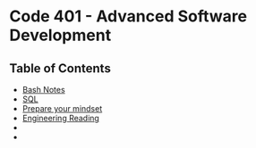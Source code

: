 # Code 401 - Advanced Software Development

## Table of Contents

* [Bash Notes](401//bash.md)
* [SQL](401/sql.md)
* [Prepare your mindset](401/mindset.md)
* [Engineering Reading](401/engineeringReading.md)
* 
* 